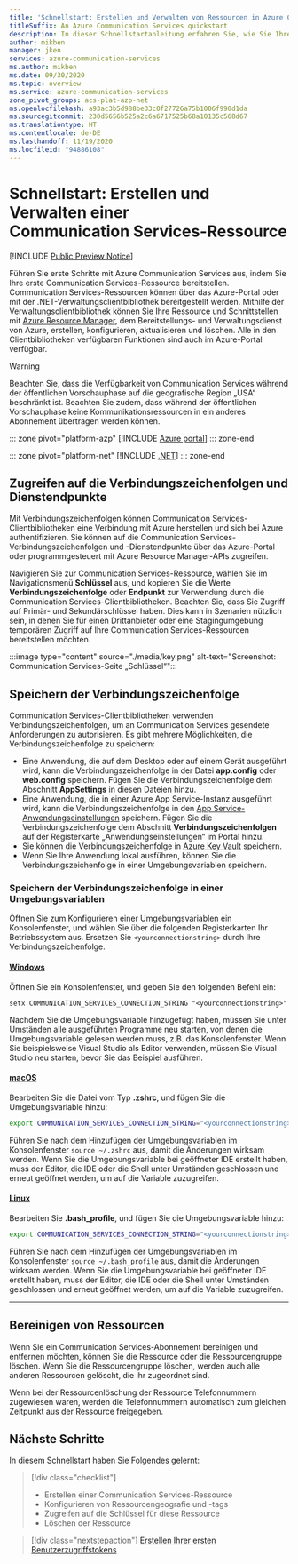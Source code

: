 ```yaml
---
title: 'Schnellstart: Erstellen und Verwalten von Ressourcen in Azure Communication Services'
titleSuffix: An Azure Communication Services quickstart
description: In dieser Schnellstartanleitung erfahren Sie, wie Sie Ihre erste Azure Communication Services-Ressource erstellen und verwalten.
author: mikben
manager: jken
services: azure-communication-services
ms.author: mikben
ms.date: 09/30/2020
ms.topic: overview
ms.service: azure-communication-services
zone_pivot_groups: acs-plat-azp-net
ms.openlocfilehash: a93ac3b5d988be33c0f27726a75b1006f990d1da
ms.sourcegitcommit: 230d5656b525a2c6a6717525b68a10135c568d67
ms.translationtype: HT
ms.contentlocale: de-DE
ms.lasthandoff: 11/19/2020
ms.locfileid: "94886108"
---
```

# <a name="quickstart-create-and-manage-communication-services-resources"></a>Schnellstart: Erstellen und Verwalten einer Communication Services-Ressource

[!INCLUDE [Public Preview Notice](../includes/public-preview-include.md)]

Führen Sie erste Schritte mit Azure Communication Services aus, indem Sie Ihre erste Communication Services-Ressource bereitstellen. Communication Services-Ressourcen können über das Azure-Portal oder mit der .NET-Verwaltungsclientbibliothek bereitgestellt werden. Mithilfe der Verwaltungsclientbibliothek können Sie Ihre Ressource und Schnittstellen mit [Azure Resource Manager](../../azure-resource-manager/management/overview.md), dem Bereitstellungs- und Verwaltungsdienst von Azure, erstellen, konfigurieren, aktualisieren und löschen. Alle in den Clientbibliotheken verfügbaren Funktionen sind auch im Azure-Portal verfügbar. 

> [!WARNING]
> Beachten Sie, dass die Verfügbarkeit von Communication Services während der öffentlichen Vorschauphase auf die geografische Region „USA“ beschränkt ist. Beachten Sie zudem, dass während der öffentlichen Vorschauphase keine Kommunikationsressourcen in ein anderes Abonnement übertragen werden können.

::: zone pivot="platform-azp"
[!INCLUDE [Azure portal](./includes/create-resource-azp.md)]
::: zone-end

::: zone pivot="platform-net"
[!INCLUDE [.NET](./includes/create-resource-net.md)]
::: zone-end

## <a name="access-your-connection-strings-and-service-endpoints"></a>Zugreifen auf die Verbindungszeichenfolgen und Dienstendpunkte

Mit Verbindungszeichenfolgen können Communication Services-Clientbibliotheken eine Verbindung mit Azure herstellen und sich bei Azure authentifizieren. Sie können auf die Communication Services-Verbindungszeichenfolgen und -Dienstendpunkte über das Azure-Portal oder programmgesteuert mit Azure Resource Manager-APIs zugreifen. 

Navigieren Sie zur Communication Services-Ressource, wählen Sie im Navigationsmenü **Schlüssel** aus, und kopieren Sie die Werte **Verbindungszeichenfolge** oder **Endpunkt** zur Verwendung durch die Communication Services-Clientbibliotheken. Beachten Sie, dass Sie Zugriff auf Primär- und Sekundärschlüssel haben. Dies kann in Szenarien nützlich sein, in denen Sie für einen Drittanbieter oder eine Stagingumgebung temporären Zugriff auf Ihre Communication Services-Ressourcen bereitstellen möchten.

:::image type="content" source="./media/key.png" alt-text="Screenshot: Communication Services-Seite „Schlüssel“":::

## <a name="store-your-connection-string"></a>Speichern der Verbindungszeichenfolge

Communication Services-Clientbibliotheken verwenden Verbindungszeichenfolgen, um an Communication Services gesendete Anforderungen zu autorisieren. Es gibt mehrere Möglichkeiten, die Verbindungszeichenfolge zu speichern:

* Eine Anwendung, die auf dem Desktop oder auf einem Gerät ausgeführt wird, kann die Verbindungszeichenfolge in der Datei **app.config** oder **web.config** speichern. Fügen Sie die Verbindungszeichenfolge dem Abschnitt **AppSettings** in diesen Dateien hinzu.
* Eine Anwendung, die in einer Azure App Service-Instanz ausgeführt wird, kann die Verbindungszeichenfolge in den [App Service-Anwendungseinstellungen](../../app-service/configure-common.md) speichern. Fügen Sie die Verbindungszeichenfolge dem Abschnitt **Verbindungszeichenfolgen** auf der Registerkarte „Anwendungseinstellungen“ im Portal hinzu.
* Sie können die Verbindungszeichenfolge in [Azure Key Vault](../../data-factory/store-credentials-in-key-vault.md) speichern.
* Wenn Sie Ihre Anwendung lokal ausführen, können Sie die Verbindungszeichenfolge in einer Umgebungsvariablen speichern.

### <a name="store-your-connection-string-in-an-environment-variable"></a>Speichern der Verbindungszeichenfolge in einer Umgebungsvariablen

Öffnen Sie zum Konfigurieren einer Umgebungsvariablen ein Konsolenfenster, und wählen Sie über die folgenden Registerkarten Ihr Betriebssystem aus. Ersetzen Sie `<yourconnectionstring>` durch Ihre Verbindungszeichenfolge.

#### <a name="windows"></a>[Windows](#tab/windows)

Öffnen Sie ein Konsolenfenster, und geben Sie den folgenden Befehl ein:

```console
setx COMMUNICATION_SERVICES_CONNECTION_STRING "<yourconnectionstring>"
```

Nachdem Sie die Umgebungsvariable hinzugefügt haben, müssen Sie unter Umständen alle ausgeführten Programme neu starten, von denen die Umgebungsvariable gelesen werden muss, z.B. das Konsolenfenster. Wenn Sie beispielsweise Visual Studio als Editor verwenden, müssen Sie Visual Studio neu starten, bevor Sie das Beispiel ausführen.

#### <a name="macos"></a>[macOS](#tab/unix)

Bearbeiten Sie die Datei vom Typ **.zshrc**, und fügen Sie die Umgebungsvariable hinzu:

```bash
export COMMUNICATION_SERVICES_CONNECTION_STRING="<yourconnectionstring>"
```

Führen Sie nach dem Hinzufügen der Umgebungsvariablen im Konsolenfenster `source ~/.zshrc` aus, damit die Änderungen wirksam werden. Wenn Sie die Umgebungsvariable bei geöffneter IDE erstellt haben, muss der Editor, die IDE oder die Shell unter Umständen geschlossen und erneut geöffnet werden, um auf die Variable zuzugreifen.

#### <a name="linux"></a>[Linux](#tab/linux)

Bearbeiten Sie **.bash_profile**, und fügen Sie die Umgebungsvariable hinzu:

```bash
export COMMUNICATION_SERVICES_CONNECTION_STRING="<yourconnectionstring>"
```

Führen Sie nach dem Hinzufügen der Umgebungsvariablen im Konsolenfenster `source ~/.bash_profile` aus, damit die Änderungen wirksam werden. Wenn Sie die Umgebungsvariable bei geöffneter IDE erstellt haben, muss der Editor, die IDE oder die Shell unter Umständen geschlossen und erneut geöffnet werden, um auf die Variable zuzugreifen.

---

## <a name="clean-up-resources"></a>Bereinigen von Ressourcen

Wenn Sie ein Communication Services-Abonnement bereinigen und entfernen möchten, können Sie die Ressource oder die Ressourcengruppe löschen. Wenn Sie die Ressourcengruppe löschen, werden auch alle anderen Ressourcen gelöscht, die ihr zugeordnet sind.

Wenn bei der Ressourcenlöschung der Ressource Telefonnummern zugewiesen waren, werden die Telefonnummern automatisch zum gleichen Zeitpunkt aus der Ressource freigegeben. 

## <a name="next-steps"></a>Nächste Schritte

In diesem Schnellstart haben Sie Folgendes gelernt:

> [!div class="checklist"]
> * Erstellen einer Communication Services-Ressource
> * Konfigurieren von Ressourcengeografie und -tags
> * Zugreifen auf die Schlüssel für diese Ressource
> * Löschen der Ressource

> [!div class="nextstepaction"]
> [Erstellen Ihrer ersten Benutzerzugriffstokens](access-tokens.md)